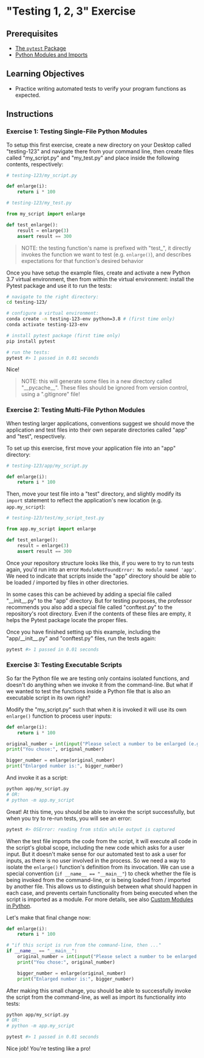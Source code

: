 # "Testing 1, 2, 3" Exercise

## Prerequisites

  + [The `pytest` Package](/notes/python/packages/pytest.md)
  + [Python Modules and Imports](/notes/python/modules/README.md)

## Learning Objectives

  + Practice writing automated tests to verify your program functions as expected.

## Instructions

### Exercise 1: Testing Single-File Python Modules

To setup this first exercise, create a new directory on your Desktop called "testing-123" and navigate there from your command line, then create files called "my_script.py" and "my_test.py" and place inside the following contents, respectively:

```python
# testing-123/my_script.py

def enlarge(i):
    return i * 100
```

```python
# testing-123/my_test.py

from my_script import enlarge

def test_enlarge():
    result = enlarge(3)
    assert result == 300
```

> NOTE: the testing function's name is prefixed with "test_", it directly invokes the function we want to test (e.g. `enlarge()`), and describes expectations for that function's desired behavior


Once you have setup the example files, create and activate a new Python 3.7 virtual environment, then from within the virtual environment: install the Pytest package and use it to run the tests:

```sh
# navigate to the right directory:
cd testing-123/

# configure a virtual environment:
conda create -n testing-123-env python=3.8 # (first time only)
conda activate testing-123-env

# install pytest package (first time only)
pip install pytest

# run the tests:
pytest #> 1 passed in 0.01 seconds
```

Nice!

> NOTE: this will generate some files in a new directory called "\_\_pycache_\_". These files should be ignored from version control, using a ".gitignore" file!

### Exercise 2: Testing Multi-File Python Modules

When testing larger applications, conventions suggest we should move the application and test files into their own separate directories called "app" and "test", respectively.

To set up this exercise, first move your application file into an "app" directory:

```python
# testing-123/app/my_script.py

def enlarge(i):
    return i * 100
```

Then, move your test file into a "test" directory, and slightly modify its `import` statement to reflect the application's new location (e.g. `app.my_script`):

```python
# testing-123/test/my_script_test.py

from app.my_script import enlarge

def test_enlarge():
    result = enlarge(3)
    assert result == 300
```

Once your repository structure looks like this, if you were to try to run tests again, you'd run into an error `ModuleNotFoundError: No module named 'app'`. We need to indicate that scripts inside the "app" directory should be able to be loaded / imported by files in other directories.

In some cases this can be achieved by adding a special file called "\_\_init_\_.py" to the "app" directory. But for testing purposes, the professor recommends you also add a special file called "conftest.py" to the repository's root directory. Even if the contents of these files are empty, it helps the Pytest package locate the proper files.

Once you have finished setting up this example, including the "app/\_\_init_\_.py" and "conftest.py" files, run the tests again:

```py
pytest #> 1 passed in 0.01 seconds
```

### Exercise 3: Testing Executable Scripts

So far the Python file we are testing only contains isolated functions, and doesn't do anything when we invoke it from the command-line. But what if we wanted to test the functions inside a Python file that is also an executable script in its own right?

Modify the "my_script.py" such that when it is invoked it will use its own `enlarge()` function to process user inputs:

```python
def enlarge(i):
    return i * 100

original_number = int(input("Please select a number to be enlarged (e.g. 400): "))
print("You chose:", original_number)

bigger_number = enlarge(original_number)
print("Enlarged number is:", bigger_number)
```

And invoke it as a script:

```sh
python app/my_script.py
# OR:
# python -m app.my_script
```

Great! At this time, you should be able to invoke the script successfully, but when you try to re-run tests, you will see an error:

```sh
pytest #> OSError: reading from stdin while output is captured
```

When the test file imports the code from the script, it will execute all code in the script's global scope, including the new code which asks for a user input. But it doesn't make sense for our automated test to ask a user for inputs, as there is no user involved in the process. So we need a way to isolate the `enlarge()` function's definition from its invocation. We can use a special convention (`if __name__ == "__main__"`) to check whether the file is being invoked from the command-line, or is being loaded from / imported by another file. This allows us to distinguish between what should happen in each case, and prevents certain functionality from being executed when the script is imported as a module. For more details, see also [Custom Modules in Python](/notes/python/modules/README.md).

Let's make that final change now:

```python
def enlarge(i):
    return i * 100

# "if this script is run from the command-line, then ..."
if __name__ == "__main__":
    original_number = int(input("Please select a number to be enlarged (e.g. 400): "))
    print("You chose:", original_number)

    bigger_number = enlarge(original_number)
    print("Enlarged number is:", bigger_number)
```

After making this small change, you should be able to successfully invoke the script from the command-line, as well as import its functionality into tests:

```sh
python app/my_script.py
# OR:
# python -m app.my_script
```

```sh
pytest #> 1 passed in 0.01 seconds
```

Nice job! You're testing like a pro!

